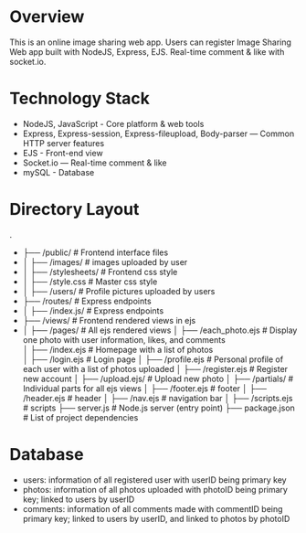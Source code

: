 # Overview
This is an online image sharing web app. Users can register Image Sharing Web app built with NodeJS, Express, EJS. Real-time comment &amp; like with socket.io.
# Technology Stack
- NodeJS, JavaScript - Core platform & web tools
- Express, Express-session, Express-fileupload, Body-parser  — Common HTTP server features
- EJS - Front-end view
- Socket.io — Real-time comment & like
- mySQL - Database
# Directory Layout
.
- ├── /public/                      # Frontend interface files
- │   ├── /images/                  # images uploaded by user
- │   ├── /stylesheets/             # Frontend css style
- │     ├── /style.css              # Master css style
- │   ├── /users/                   # Profile pictures uploaded by users
- ├── /routes/                      # Express endpoints
- │   ├── /index.js/                # Express endpoints
- ├── /views/                       # Frontend rendered views in ejs
- │   ├── /pages/                   # All ejs rendered views
│     ├── /each_photo.ejs         # Display one photo with user information, likes, and comments \
│     ├── /index.ejs              # Homepage with a list of photos \
│     ├── /login.ejs              # Login page
│     ├── /profile.ejs            # Personal profile of each user with a list of photos uploaded
│     ├── /register.ejs           # Register new account
│     ├── /upload.ejs/            # Upload new photo
│   ├── /partials/                # Individual parts for all ejs views
│     ├── /footer.ejs             # footer
│     ├── /header.ejs             # header 
│     ├── /nav.ejs                # navigation bar
│     ├── /scripts.ejs            # scripts
├── server.js                     # Node.js server (entry point)
├── package.json                  # List of project dependencies

# Database
- users: information of all registered user with userID being primary key
- photos: information of all photos uploaded with photoID being primary key; linked to users by userID
- comments: information of all comments made with commentID being primary key; linked to users by userID, and linked to photos by photoID
